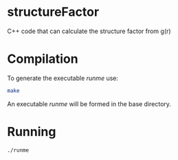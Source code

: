 # structureFactor
C++ code that can calculate the structure factor from g(r)
# Compilation

To generate the executable *runme* use:

```bash
make 
```

An executable *runme* will be formed in the base directory. 

# Running

```bash
./runme
```